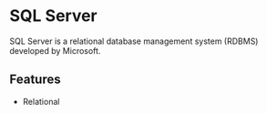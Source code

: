# SQL Server

SQL Server is a relational database management system (RDBMS) developed by
Microsoft.

## Features

- Relational
